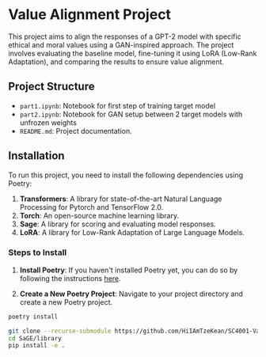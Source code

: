 # Value Alignment Project

This project aims to align the responses of a GPT-2 model with specific ethical and moral values using a GAN-inspired approach. The project involves evaluating the baseline model, fine-tuning it using LoRA (Low-Rank Adaptation), and comparing the results to ensure value alignment.

## Project Structure

- `part1.ipynb`: Notebook for first step of training target model
- `part2.ipynb`: Notebook for GAN setup between 2 target models with unfrozen weights
- `README.md`: Project documentation.

## Installation

To run this project, you need to install the following dependencies using Poetry:

1. **Transformers**: A library for state-of-the-art Natural Language Processing for Pytorch and TensorFlow 2.0.
2. **Torch**: An open-source machine learning library.
3. **Sage**: A library for scoring and evaluating model responses.
4. **LoRA**: A library for Low-Rank Adaptation of Large Language Models.

### Steps to Install

1. **Install Poetry**: If you haven't installed Poetry yet, you can do so by following the instructions [here](https://python-poetry.org/docs/#installation).

2. **Create a New Poetry Project**: Navigate to your project directory and create a new Poetry project.

```bash
poetry install

git clone --recurse-submodule https://github.com/HiIAmTzeKean/SC4001-Value-Alignment-Network
cd SaGE/library
pip install -e .
```